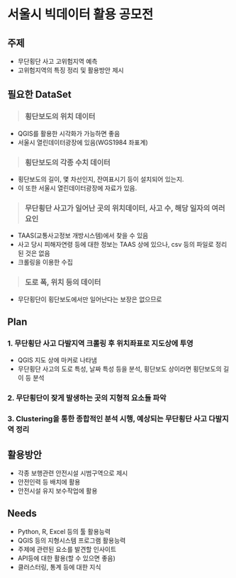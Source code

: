 # 서울시 빅데이터 활용 공모전


## 주제

  * 무단횡단 사고 고위험지역 예측
  * 고위험지역의 특징 정리 및 활용방안 제시

## 필요한 DataSet
>  ### 횡단보도의 위치 데이터

  * QGIS를 활용한 시각화가 가능하면 좋음
  * 서울시 열린데이터광장에 있음(WGS1984 좌표계)

>  ### 횡단보도의 각종 수치 데이터

  * 횡단보도의 길이, 몇 차선인지, 잔여표시기 등이 설치되어 있는지.
  * 이 또한 서울시 열린데이터광장에 자료가 있음.

> ### 무단횡단 사고가 일어난 곳의 위치데이터, 사고 수, 해당 일자의 여러 요인

  * TAAS(교통사고정보 개방시스템)에서 찾을 수 있음
  * 사고 당시 피해자연령 등에 대한 정보는 TAAS 상에 있으나, csv 등의 파일로 정리된 것은 없음
  * 크롤링을 이용한 수집
  
> ### 도로 폭, 위치 등의 데이터

  * 무단횡단이 횡단보도에서만 일어난다는 보장은 없으므로

## Plan

 ### 1. 무단횡단 사고 다발지역 크롤링 후 위치좌표로 지도상에 투영
  
   * QGIS 지도 상에 마커로 나타냄
   * 무단횡단 사고의 도로 특성, 날짜 특성 등을 분석, 횡단보도 상이라면 횡단보도의 길이 등 분석
   
 ### 2. 무단횡단이 잦게 발생하는 곳의 지형적 요소들 파악
 
 ### 3. Clustering을 통한 종합적인 분석 시행, 예상되는 무단횡단 사고 다발지역 정리

## 활용방안

  * 각종 보행관련 안전시설 시범구역으로 제시
  * 안전인력 등 배치에 활용
  * 안전시설 유지 보수작업에 활용

## Needs

  * Python, R, Excel 등의 툴 활용능력
  * QGIS 등의 지형시스템 프로그램 활용능력
  * 주제에 관련된 요소를 발견할 인사이트
  * API등에 대한 활용(할 수 있으면 좋음)
  * 클러스터링, 통계 등에 대한 지식
